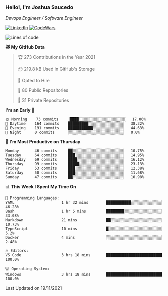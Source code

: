 ### Hello!, I'm Joshua Saucedo
*Devops Engineer / Software Engineer*  

[![LinkedIn](https://img.shields.io/badge/LinkedIn-0073b1?logo=linkedin&style=flat-square&logoColor=white)](https://www.linkedin.com/in/joshua-nathanael-saucedo-uriarte-bb0336169/)
[![CodeWars](https://www.codewars.com/users/joshuansu0897/badges/micro)](https://www.codewars.com/users/joshuansu0897)

<!--START_SECTION:waka-->
![Lines of code](https://img.shields.io/badge/From%20Hello%20World%20I%27ve%20Written-3.7%20million%20lines%20of%20code-blue)

**🐱 My GitHub Data** 

> 🏆 273 Contributions in the Year 2021
 > 
> 📦 219.8 kB Used in GitHub's Storage 
 > 
> 💼 Opted to Hire
 > 
> 📜 80 Public Repositories 
 > 
> 🔑 31 Private Repositories  
 > 
**I'm an Early 🐤** 

```text
🌞 Morning    73 commits     ████░░░░░░░░░░░░░░░░░░░░░   17.06% 
🌆 Daytime    164 commits    █████████░░░░░░░░░░░░░░░░   38.32% 
🌃 Evening    191 commits    ███████████░░░░░░░░░░░░░░   44.63% 
🌙 Night      0 commits      ░░░░░░░░░░░░░░░░░░░░░░░░░   0.0%

```
📅 **I'm Most Productive on Thursday** 

```text
Monday       46 commits     ██░░░░░░░░░░░░░░░░░░░░░░░   10.75% 
Tuesday      64 commits     ███░░░░░░░░░░░░░░░░░░░░░░   14.95% 
Wednesday    69 commits     ████░░░░░░░░░░░░░░░░░░░░░   16.12% 
Thursday     99 commits     █████░░░░░░░░░░░░░░░░░░░░   23.13% 
Friday       53 commits     ███░░░░░░░░░░░░░░░░░░░░░░   12.38% 
Saturday     50 commits     ███░░░░░░░░░░░░░░░░░░░░░░   11.68% 
Sunday       47 commits     ██░░░░░░░░░░░░░░░░░░░░░░░   10.98%

```


📊 **This Week I Spent My Time On** 

```text
💬 Programming Languages: 
YAML                     1 hr 32 mins        ███████████░░░░░░░░░░░░░░   46.28% 
Bash                     1 hr 5 mins         ████████░░░░░░░░░░░░░░░░░   33.08% 
Markdown                 21 mins             ██░░░░░░░░░░░░░░░░░░░░░░░   10.73% 
TypeScript               10 mins             █░░░░░░░░░░░░░░░░░░░░░░░░   5.2% 
Docker                   4 mins              ░░░░░░░░░░░░░░░░░░░░░░░░░   2.48%

🔥 Editors: 
VS Code                  3 hrs 18 mins       █████████████████████████   100.0%

💻 Operating System: 
Windows                  3 hrs 18 mins       █████████████████████████   100.0%

```


 Last Updated on 19/11/2021
<!--END_SECTION:waka-->
